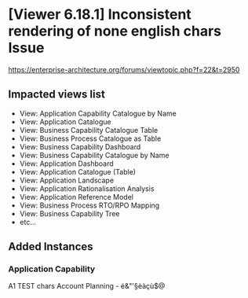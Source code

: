 
# [Viewer 6.18.1] Inconsistent rendering of none english chars Issue

https://enterprise-architecture.org/forums/viewtopic.php?f=22&t=2950

## Impacted views list
* View: Application Capability Catalogue by Name
* View: Application Catalogue
* View: Business Capability Catalogue Table
* View: Business Process Catalogue as Table
* View: Business Capability Dashboard
* View: Business Capability Catalogue by Name
* View: Application Dashboard
* View: Application Catalogue (Table)
* View: Application Landscape
* View: Application Rationalisation Analysis
* View: Application Reference Model
* View: Business Process RTO/RPO Mapping
* View: Business Capability Tree
* etc...

## Added Instances
### Application Capability
A1 TEST chars Account Planning - é&"'§èàçù$@
